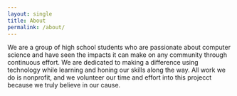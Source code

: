 ```yaml
---
layout: single
title: About
permalink: /about/
---
```


We are a group of high school students who are passionate about computer science and have seen the impacts it can make on any community through continuous effort. We are dedicated to making a difference using technology while learning and honing our skills along the way. All work we do is nonprofit, and we volunteer our time and effort into this projecct because we truly believe in our cause.
